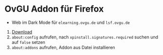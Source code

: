 # OvGU Addon für Firefox
- Web im Dark Mode für `elearning.ovgu.de` und `lsf.ovgu.de`
1. [Download](https://github.com/birne420/firefox-ovgu-addon/raw/main/ovgu-addon100.zip)
2. `about:config` aufrufen, nach `xpinstall.signatures.required` suchen und auf `false` setzen
3. `about:addons` aufrufen, Addon aus Datei installieren
